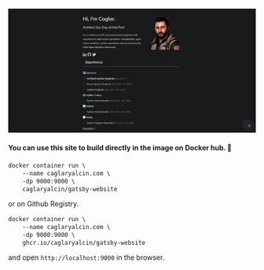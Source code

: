 ![Alt Text](https://github.com/caglaryalcin/caglaryalcin/blob/main/person.gif)

#### You can use this site to build directly in the image on Docker hub. :whale:

```
docker container run \
    --name caglaryalcin.com \
    -dp 9000:9000 \
    caglaryalcin/gatsby-website
```

or on Github Registry.

```
docker container run \
    --name caglaryalcin.com \
    -dp 9000:9000 \
    ghcr.io/caglaryalcin/gatsby-website
```

and open `http://localhost:9000` in the browser.
